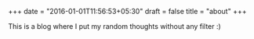 +++
date = "2016-01-01T11:56:53+05:30"
draft = false
title = "about"
+++

This is a blog where I put my random thoughts without any filter :)
